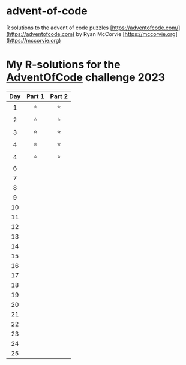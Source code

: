 # advent-of-code

R solutions to the advent of code puzzles [https://adventofcode.com/](https://adventofcode.com) by Ryan McCorvie [https://mccorvie.org](https://mccorvie.org)


# My **R**-solutions for the [AdventOfCode](https://adventofcode.com/) challenge 2023

| Day | Part 1 | Part 2 |
|:---:|:--------:|:--------:|
|  1  |   ⭐     |     ⭐   |
|  2  |   ⭐     |     ⭐   |
|  3  |   ⭐     |     ⭐   |
|  4  |   ⭐     |     ⭐   |
|  4  |   ⭐     |     ⭐   |
|  6  |        |        |  
|  7  |        |        |  
|  8  |        |        |  
|  9  |        |        |  
| 10  |        |        |  
| 11  |        |        |  
| 12  |        |        |  
| 13  |        |        |  
| 14  |        |        |  
| 15  |        |        |  
| 16  |        |        |  
| 17  |        |        |  
| 18  |        |        |  
| 19  |        |        |  
| 20  |        |        |  
| 21  |        |        |  
| 22  |        |        |  
| 23  |        |        |  
| 24  |        |        |  
| 25  |        |        |  
